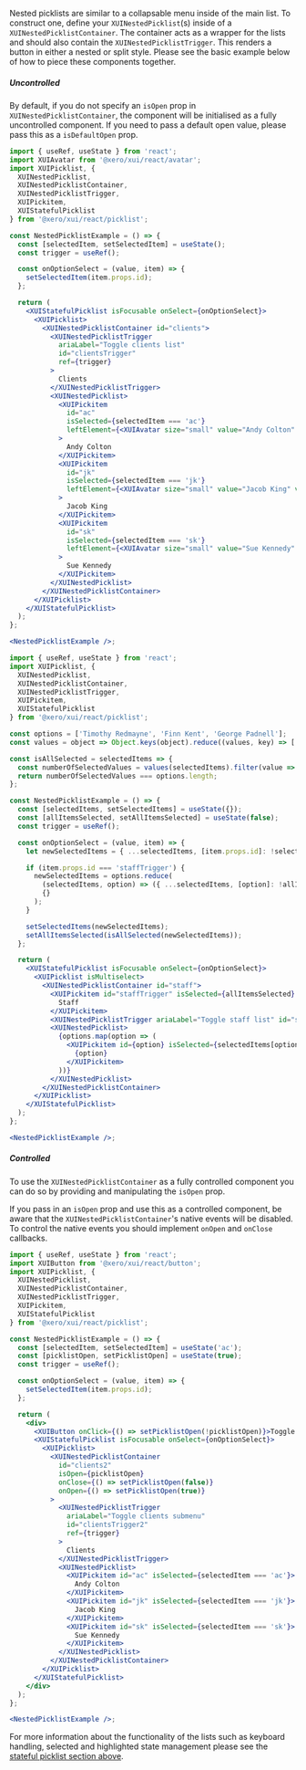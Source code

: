 Nested picklists are similar to a collapsable menu inside of the main list. To construct one, define your `XUINestedPicklist`(s) inside of a `XUINestedPicklistContainer`. The container acts as a wrapper for the lists and should also contain the `XUINestedPicklistTrigger`. This renders a button in either a nested or split style. Please see the basic example below of how to piece these components together.

##### Uncontrolled

By default, if you do not specify an `isOpen` prop in `XUINestedPicklistContainer`, the component will be initialised as a fully uncontrolled component. If you need to pass a default open value, please pass this as a `isDefaultOpen` prop.

```jsx harmony
import { useRef, useState } from 'react';
import XUIAvatar from '@xero/xui/react/avatar';
import XUIPicklist, {
  XUINestedPicklist,
  XUINestedPicklistContainer,
  XUINestedPicklistTrigger,
  XUIPickitem,
  XUIStatefulPicklist
} from '@xero/xui/react/picklist';

const NestedPicklistExample = () => {
  const [selectedItem, setSelectedItem] = useState();
  const trigger = useRef();

  const onOptionSelect = (value, item) => {
    setSelectedItem(item.props.id);
  };

  return (
    <XUIStatefulPicklist isFocusable onSelect={onOptionSelect}>
      <XUIPicklist>
        <XUINestedPicklistContainer id="clients">
          <XUINestedPicklistTrigger
            ariaLabel="Toggle clients list"
            id="clientsTrigger"
            ref={trigger}
          >
            Clients
          </XUINestedPicklistTrigger>
          <XUINestedPicklist>
            <XUIPickitem
              id="ac"
              isSelected={selectedItem === 'ac'}
              leftElement={<XUIAvatar size="small" value="Andy Colton" variant="business" />}
            >
              Andy Colton
            </XUIPickitem>
            <XUIPickitem
              id="jk"
              isSelected={selectedItem === 'jk'}
              leftElement={<XUIAvatar size="small" value="Jacob King" variant="business" />}
            >
              Jacob King
            </XUIPickitem>
            <XUIPickitem
              id="sk"
              isSelected={selectedItem === 'sk'}
              leftElement={<XUIAvatar size="small" value="Sue Kennedy" variant="business" />}
            >
              Sue Kennedy
            </XUIPickitem>
          </XUINestedPicklist>
        </XUINestedPicklistContainer>
      </XUIPicklist>
    </XUIStatefulPicklist>
  );
};

<NestedPicklistExample />;
```

```jsx harmony
import { useRef, useState } from 'react';
import XUIPicklist, {
  XUINestedPicklist,
  XUINestedPicklistContainer,
  XUINestedPicklistTrigger,
  XUIPickitem,
  XUIStatefulPicklist
} from '@xero/xui/react/picklist';

const options = ['Timothy Redmayne', 'Finn Kent', 'George Padnell'];
const values = object => Object.keys(object).reduce((values, key) => [...values, object[key]], []);

const isAllSelected = selectedItems => {
  const numberOfSelectedValues = values(selectedItems).filter(value => value).length;
  return numberOfSelectedValues === options.length;
};

const NestedPicklistExample = () => {
  const [selectedItems, setSelectedItems] = useState({});
  const [allItemsSelected, setAllItemsSelected] = useState(false);
  const trigger = useRef();

  const onOptionSelect = (value, item) => {
    let newSelectedItems = { ...selectedItems, [item.props.id]: !selectedItems[item.props.id] };

    if (item.props.id === 'staffTrigger') {
      newSelectedItems = options.reduce(
        (selectedItems, option) => ({ ...selectedItems, [option]: !allItemsSelected }),
        {}
      );
    }

    setSelectedItems(newSelectedItems);
    setAllItemsSelected(isAllSelected(newSelectedItems));
  };

  return (
    <XUIStatefulPicklist isFocusable onSelect={onOptionSelect}>
      <XUIPicklist isMultiselect>
        <XUINestedPicklistContainer id="staff">
          <XUIPickitem id="staffTrigger" isSelected={allItemsSelected} isSplit>
            Staff
          </XUIPickitem>
          <XUINestedPicklistTrigger ariaLabel="Toggle staff list" id="staffSplitTrigger" />
          <XUINestedPicklist>
            {options.map(option => (
              <XUIPickitem id={option} isSelected={selectedItems[option]} key={option}>
                {option}
              </XUIPickitem>
            ))}
          </XUINestedPicklist>
        </XUINestedPicklistContainer>
      </XUIPicklist>
    </XUIStatefulPicklist>
  );
};

<NestedPicklistExample />;
```

##### Controlled

To use the `XUINestedPicklistContainer` as a fully controlled component you can do so by providing and manipulating the `isOpen` prop.

If you pass in an `isOpen` prop and use this as a controlled component, be aware that the `XUINestedPicklistContainer`'s native events will be disabled. To control the native events you should implement `onOpen` and `onClose` callbacks.

```jsx harmony
import { useRef, useState } from 'react';
import XUIButton from '@xero/xui/react/button';
import XUIPicklist, {
  XUINestedPicklist,
  XUINestedPicklistContainer,
  XUINestedPicklistTrigger,
  XUIPickitem,
  XUIStatefulPicklist
} from '@xero/xui/react/picklist';

const NestedPicklistExample = () => {
  const [selectedItem, setSelectedItem] = useState('ac');
  const [picklistOpen, setPicklistOpen] = useState(true);
  const trigger = useRef();

  const onOptionSelect = (value, item) => {
    setSelectedItem(item.props.id);
  };

  return (
    <div>
      <XUIButton onClick={() => setPicklistOpen(!picklistOpen)}>Toggle client list</XUIButton>
      <XUIStatefulPicklist isFocusable onSelect={onOptionSelect}>
        <XUIPicklist>
          <XUINestedPicklistContainer
            id="clients2"
            isOpen={picklistOpen}
            onClose={() => setPicklistOpen(false)}
            onOpen={() => setPicklistOpen(true)}
          >
            <XUINestedPicklistTrigger
              ariaLabel="Toggle clients submenu"
              id="clientsTrigger2"
              ref={trigger}
            >
              Clients
            </XUINestedPicklistTrigger>
            <XUINestedPicklist>
              <XUIPickitem id="ac" isSelected={selectedItem === 'ac'}>
                Andy Colton
              </XUIPickitem>
              <XUIPickitem id="jk" isSelected={selectedItem === 'jk'}>
                Jacob King
              </XUIPickitem>
              <XUIPickitem id="sk" isSelected={selectedItem === 'sk'}>
                Sue Kennedy
              </XUIPickitem>
            </XUINestedPicklist>
          </XUINestedPicklistContainer>
        </XUIPicklist>
      </XUIStatefulPicklist>
    </div>
  );
};

<NestedPicklistExample />;
```

For more information about the functionality of the lists such as keyboard handling, selected and highlighted state management please see the [stateful picklist section above](#stateful-picklist).
